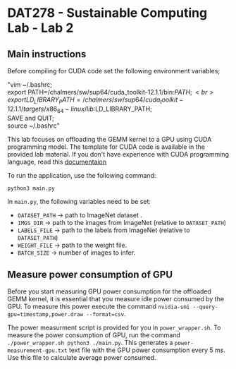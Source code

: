# DAT278 - Sustainable Computing Lab - Lab 2

## Main instructions

Before compiling for CUDA code set the following environment variables;


"vim ~/.bashrc; <br>
export PATH=/chalmers/sw/sup64/cuda_toolkit-12.1.1/bin:$PATH; <br>
export LD_LIBRARY_PATH=/chalmers/sw/sup64/cuda_toolkit-12.1.1/targets/x86_64-linux/lib:$LD_LIBRARY_PATH; <br>
SAVE and QUIT; <br>
source ~/.bashrc"



This lab focuses on offloading the GEMM kernel to a GPU using CUDA programming model. The template for CUDA code is available in the provided lab material. If you don't have experience with CUDA programming language, read this [documentaion](https://docs.nvidia.com/cuda/cuda-c-programming-guide/index.html)

To run the application, use the following command:

`python3 main.py`

In `main.py`, the following variables need to be set:

- `DATASET_PATH` &rarr; path to ImageNet dataset .
- `IMGS_DIR`     &rarr; path to the images from ImageNet (relative to `DATASET_PATH`)
- `LABELS_FILE`  &rarr; path to the labels from ImageNet (relative to `DATASET_PATH`)
- `WEIGHT_FILE`  &rarr; path to the weight file.
- `BATCH_SIZE`   &rarr; number of images to infer.

## Measure power consumption of GPU

Before you start measuring GPU power consumption for the offloaded GEMM kernel, it is essential that you measure idle power consumed by the GPU. To measure this power execute the command `nvidia-smi --query-gpu=timestamp,power.draw --format=csv`. 

The power measurment script is provided for you in `power_wrapper.sh`. To measure the power consumption of GPU, run the command `./power_wrapper.sh python3 ./main.py`. This generates a `power-measurement-gpu.txt` text file with the GPU power consumption every 5 ms. Use this file to calculate average power consumed. 

